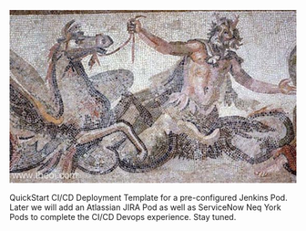 ![Intro](./docs/triton-mosaic.jpg)

QuickStart CI/CD Deployment Template for a pre-configured Jenkins Pod. Later we will add an Atlassian JIRA Pod as well as ServiceNow Neq York Pods to complete the CI/CD Devops experience. Stay tuned.

